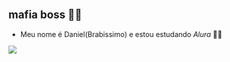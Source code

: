 ## mafia boss 💸👋

- Meu nome é Daniel(Brabissimo) e estou estudando _Alura_ 🚩🐻

![](https://media1.tenor.com/m/BCHUlyQO8j0AAAAC/gyse-gyse-gang.gif)
